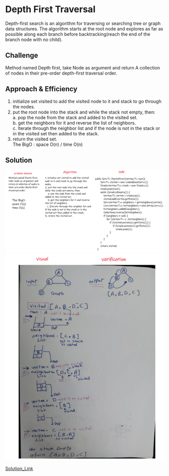 # Depth First Traversal
<!-- Short summary or background information -->
Depth-first search is an algorithm for traversing or searching tree or graph data structures. The algorithm starts at the root node and explores as far as possible along each branch before backtracking(reach the end of the branch node with no child).  
## Challenge
<!-- Description of the challenge -->
Method named Depth first, take Node as argument and return A collection of nodes in their pre-order depth-first traversal order.  
  
## Approach & Efficiency
<!-- What approach did you take? Why? What is the Big O space/time for this approach? -->
1. initialize set visited to add the visited node to it and stack to go through the nodes.   
2. put the root node into the stack and while the stack not empty, then:  
    a. pop the node from the stack and added to the visited set.  
    b. get the neighbors for it and reverse the list of neighbors.  
    c. Iterate through the neighbor list and if the node is not in the stack or in the visited set then added to the stack.  
3. return the visited set.    
The BigO : space O(n) / time O(n) 

## Solution
<!-- Embedded whiteboard image -->
![WB1](./Images/WB1.PNG)  
![WB2](./Images/WB2.PNG)  

  
[Solution_Link]()  